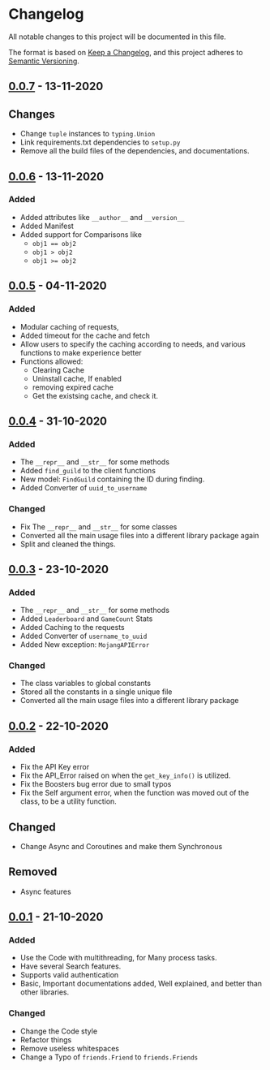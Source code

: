 # Changelog

All notable changes to this project will be documented in this file.

The format is based on [Keep a Changelog](https://keepachangelog.com/en/1.0.0/),
and this project adheres to [Semantic Versioning](https://semver.org/spec/v2.0.0.html).

## [0.0.7](https://github.com/janaSunrise/HypixelIO/releases/tag/v0.0.7) - 13-11-2020

## Changes
- Change `tuple` instances to `typing.Union`
- Link requirements.txt dependencies to `setup.py`
- Remove all the build files of the dependencies, and documentations.

## [0.0.6](https://github.com/janaSunrise/HypixelIO/releases/tag/v0.0.6) - 13-11-2020

### Added
- Added attributes like `__author__` and `__version__`
- Added Manifest
- Added support for Comparisons like
    - `obj1 == obj2`
    - `obj1 > obj2`
    - `obj1 >= obj2`

## [0.0.5](https://github.com/janaSunrise/HypixelIO/releases/tag/v0.0.5) - 04-11-2020

### Added
- Modular caching of requests,
- Added timeout for the cache and fetch
- Allow users to specify the caching according to needs, and various functions to make experience better
- Functions allowed:
    - Clearing Cache
    - Uninstall cache, If enabled
    - removing expired cache
    - Get the existsing cache, and check it.

## [0.0.4](https://github.com/janaSunrise/HypixelIO/releases/tag/v0.0.4) - 31-10-2020

### Added
- The `__repr__` and `__str__` for some methods
- Added `find_guild` to the client functions
- New model: `FindGuild` containing the ID during finding.
- Added Converter of `uuid_to_username`

### Changed
- Fix The `__repr__` and `__str__` for some classes
- Converted all the main usage files into a different library package again
- Split and cleaned the things.

## [0.0.3](https://github.com/janaSunrise/HypixelIO/releases/tag/v0.0.3) - 23-10-2020

### Added
- The `__repr__` and `__str__` for some methods
- Added `Leaderboard` and `GameCount` Stats
- Added Caching to the requests
- Added Converter of `username_to_uuid`
- Added New exception: `MojangAPIError`

### Changed
- The class variables to global constants
- Stored all the constants in a single unique file
- Converted all the main usage files into a different library package

## [0.0.2](https://github.com/janaSunrise/HypixelIO/releases/tag/v0.0.2) - 22-10-2020

### Added
- Fix the API Key error
- Fix the API_Error raised on when the `get_key_info()` is utilized.
- Fix the Boosters bug error due to small typos
- Fix the Self argument error, when the function was moved out of the class, to be a utility function.

## Changed
- Change Async and Coroutines and make them Synchronous

## Removed
- Async features


## [0.0.1](https://github.com/janaSunrise/HypixelIO/releases/tag/v0.0.1) - 21-10-2020

### Added
- Use the Code with multithreading, for Many process tasks.
- Have several Search features.
- Supports valid authentication
- Basic, Important documentations added, Well explained, and better than other libraries.

### Changed
- Change the Code style
- Refactor things
- Remove useless whitespaces
- Change a Typo of `friends.Friend` to `friends.Friends`
